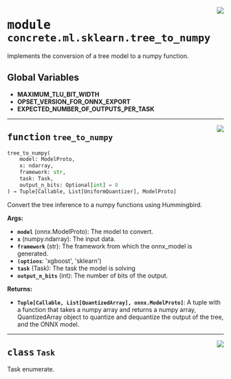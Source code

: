 <!-- markdownlint-disable -->

<a href="https://github.com/zama-ai/concrete-ml-internal/tree/main/src/concrete/ml/sklearn/tree_to_numpy.py#L0"><img align="right" style="float:right;" src="https://img.shields.io/badge/-source-cccccc?style=flat-square"></a>

# <kbd>module</kbd> `concrete.ml.sklearn.tree_to_numpy`

Implements the conversion of a tree model to a numpy function.

## **Global Variables**

- **MAXIMUM_TLU_BIT_WIDTH**
- **OPSET_VERSION_FOR_ONNX_EXPORT**
- **EXPECTED_NUMBER_OF_OUTPUTS_PER_TASK**

______________________________________________________________________

<a href="https://github.com/zama-ai/concrete-ml-internal/tree/main/src/concrete/ml/sklearn/tree_to_numpy.py#L44"><img align="right" style="float:right;" src="https://img.shields.io/badge/-source-cccccc?style=flat-square"></a>

## <kbd>function</kbd> `tree_to_numpy`

```python
tree_to_numpy(
    model: ModelProto,
    x: ndarray,
    framework: str,
    task: Task,
    output_n_bits: Optional[int] = 8
) → Tuple[Callable, List[UniformQuantizer], ModelProto]
```

Convert the tree inference to a numpy functions using Hummingbird.

**Args:**

- <b>`model`</b> (onnx.ModelProto):  The model to convert.
- <b>`x`</b> (numpy.ndarray):  The input data.
- <b>`framework`</b> (str):  The framework from which the onnx_model is generated.
- <b>`(options`</b>:  'xgboost', 'sklearn')
- <b>`task`</b> (Task):  The task the model is solving
- <b>`output_n_bits`</b> (int):  The number of bits of the output.

**Returns:**

- <b>`Tuple[Callable, List[QuantizedArray], onnx.ModelProto]`</b>:  A tuple with a function that takes a  numpy array and returns a numpy array, QuantizedArray object to quantize and dequantize  the output of the tree, and the ONNX model.

______________________________________________________________________

<a href="https://github.com/zama-ai/concrete-ml-internal/tree/main/src/concrete/ml/sklearn/tree_to_numpy.py#L34"><img align="right" style="float:right;" src="https://img.shields.io/badge/-source-cccccc?style=flat-square"></a>

## <kbd>class</kbd> `Task`

Task enumerate.
